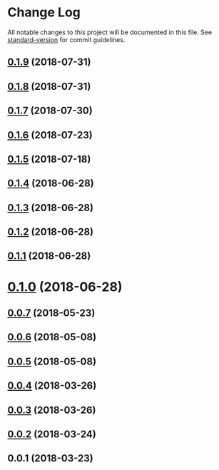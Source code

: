 # Change Log

All notable changes to this project will be documented in this file. See [standard-version](https://github.com/conventional-changelog/standard-version) for commit guidelines.

<a name="0.1.9"></a>
## [0.1.9](https://github.com/lexich/react-async-decorator/compare/v0.1.8...v0.1.9) (2018-07-31)



<a name="0.1.8"></a>
## [0.1.8](https://github.com/lexich/react-async-decorator/compare/v0.1.7...v0.1.8) (2018-07-31)



<a name="0.1.7"></a>
## [0.1.7](https://github.com/lexich/react-async-decorator/compare/v0.1.6...v0.1.7) (2018-07-30)



<a name="0.1.6"></a>
## [0.1.6](https://github.com/lexich/react-async-decorator/compare/v0.1.5...v0.1.6) (2018-07-23)



<a name="0.1.5"></a>
## [0.1.5](https://github.com/lexich/react-async-decorator/compare/v0.1.4...v0.1.5) (2018-07-18)



<a name="0.1.4"></a>
## [0.1.4](https://github.com/lexich/react-async-decorator/compare/v0.1.3...v0.1.4) (2018-06-28)



<a name="0.1.3"></a>
## [0.1.3](https://github.com/lexich/react-async-decorator/compare/v0.1.2...v0.1.3) (2018-06-28)



<a name="0.1.2"></a>
## [0.1.2](https://github.com/lexich/react-async-decorator/compare/v0.1.1...v0.1.2) (2018-06-28)



<a name="0.1.1"></a>
## [0.1.1](https://github.com/lexich/react-async-decorator/compare/v0.1.0...v0.1.1) (2018-06-28)



<a name="0.1.0"></a>
# [0.1.0](https://github.com/lexich/react-async-decorator/compare/v0.0.7...v0.1.0) (2018-06-28)



<a name="0.0.7"></a>
## [0.0.7](https://github.com/lexich/react-async-decorator/compare/v0.0.6...v0.0.7) (2018-05-23)



<a name="0.0.6"></a>
## [0.0.6](https://github.com/lexich/react-async-decorator/compare/v0.0.5...v0.0.6) (2018-05-08)



<a name="0.0.5"></a>
## [0.0.5](https://github.com/lexich/react-async-decorator/compare/v0.0.4...v0.0.5) (2018-05-08)



<a name="0.0.4"></a>
## [0.0.4](https://github.com/lexich/react-async-decorator/compare/v0.0.3...v0.0.4) (2018-03-26)



<a name="0.0.3"></a>
## [0.0.3](https://github.com/lexich/react-async-decorator/compare/v0.0.2...v0.0.3) (2018-03-26)



<a name="0.0.2"></a>
## [0.0.2](https://github.com/lexich/react-async-decorator/compare/v0.0.1...v0.0.2) (2018-03-24)



<a name="0.0.1"></a>
## 0.0.1 (2018-03-23)
